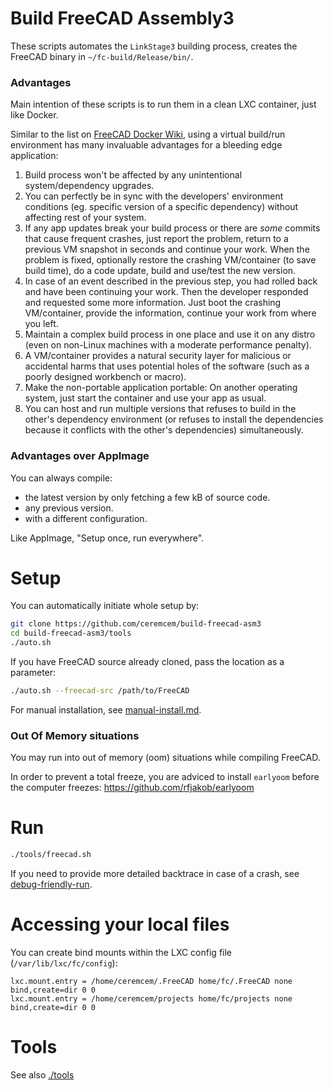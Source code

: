 # Build FreeCAD Assembly3

These scripts automates the `LinkStage3` building process, creates the FreeCAD binary in `~/fc-build/Release/bin/`. 

### Advantages 

Main intention of these scripts is to run them in a clean LXC container, just like Docker. 

Similar to the list on [FreeCAD Docker Wiki](https://wiki.freecadweb.org/Compile_on_Docker), using a virtual build/run environment has many invaluable advantages for a bleeding edge application:

1. Build process won't be affected by any unintentional system/dependency upgrades. 
2. You can perfectly be in sync with the developers' environment conditions (eg. specific version of a specific dependency) without affecting rest of your system.
3. If any app updates break your build process or there are *some* commits that cause frequent crashes, just report the problem, return to a previous VM snapshot in seconds and continue your work. When the problem is fixed, optionally restore the crashing VM/container (to save build time), do a code update, build and use/test the new version. 
4. In case of an event described in the previous step, you had rolled back and have been continuing your work. Then the developer responded and requested some more information. Just boot the crashing VM/container, provide the information, continue your work from where you left. 
5. Maintain a complex build process in one place and use it on any distro (even on non-Linux machines with a moderate performance penalty). 
6. A VM/container provides a natural security layer for malicious or accidental harms that uses potential holes of the software (such as a poorly designed workbench or macro).
7. Make the non-portable application portable: On another operating system, just start the container and use your app as usual. 
8. You can host and run multiple versions that refuses to build in the other's dependency environment (or refuses to install the dependencies because it conflicts with the other's dependencies) simultaneously. 

### Advantages over AppImage

You can always compile: 
* the latest version by only fetching a few kB of source code.
* any previous version. 
* with a different configuration. 

Like AppImage, "Setup once, run everywhere".

# Setup

You can automatically initiate whole setup by: 

```bash
git clone https://github.com/ceremcem/build-freecad-asm3
cd build-freecad-asm3/tools
./auto.sh
```

If you have FreeCAD source already cloned, pass the location as a parameter:

```bash
./auto.sh --freecad-src /path/to/FreeCAD
```

For manual installation, see [manual-install.md](./manual-install.md).

### Out Of Memory situations 

You may run into out of memory (oom) situations while compiling FreeCAD.

In order to prevent a total freeze, you are adviced to install `earlyoom` before the computer freezes: https://github.com/rfjakob/earlyoom

# Run 

```bash
./tools/freecad.sh
```

If you need to provide more detailed backtrace in case of a crash, see [debug-friendly-run](./debug-friendly-run.md).

# Accessing your local files 

You can create bind mounts within the LXC config file (`/var/lib/lxc/fc/config`): 

```
lxc.mount.entry = /home/ceremcem/.FreeCAD home/fc/.FreeCAD none bind,create=dir 0 0
lxc.mount.entry = /home/ceremcem/projects home/fc/projects none bind,create=dir 0 0
```

# Tools 

See also [./tools](./tools)

